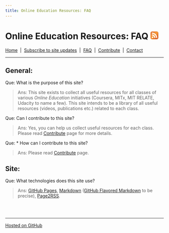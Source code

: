```yaml
---
title: Online Education Resources: FAQ
---
```


# Online Education Resources: FAQ <a href=""><img src="https://github.com/amberj/online-edu-resources/raw/gh-pages/feed-icon.png" alt="RSS Feed" /></a>
[Home](http://amberj.github.com/online-edu-resources/ "Online Educational Resources: Home") &nbsp;|&nbsp; [Subscribe to site updates](http://amberj.github.com/online-edu-resources/subscribe.html "Online Educational Resources: Subscribe to site updates") &nbsp;|&nbsp; [FAQ](http://amberj.github.com/online-edu-resources/faq.html "Online Educational Resources: FAQ") &nbsp;|&nbsp; [Contribute](http://amberj.github.com/online-edu-resources/contribute.html "Online Educational Reqources: Contribute") &nbsp;|&nbsp; [Contact](http://amberj.github.com/online-edu-resources/contact.html "Online Educational Resources: Contact")<br />

<hr />

## General:
Que: What is the purpose of this site?
> Ans: This site exists to collect all useful resources for all classes of various _Online Education_ initiatives (Coursera, MITx, MIT RELATE, Udacity to name a few). This site intends to be a library of all useful resources (videos, publications etc.) related to each class. 

Que: Can I contribute to this site?
> Ans: Yes, you can help us collect useful resources for each class. Please read [Contribute](http://amberj.github.com/online-edu-resources/contribute.html "Contribute") page for more details.

Que: * How can I contribute to this site?
> Ans: Please read [Contribute](http://amberj.github.com/online-edu-resources/contribute.html "Contribute") page.

## Site:
Que: What technologies does this site use?
> Ans: [GitHub Pages](http://pages.github.com/ "GitHub Pages"), [Markdown](http://daringfireball.net/projects/markdown/ "Markdown") ([GitHub Flavored Markdown](http://github.github.com/github-flavored-markdown/ "GitHub Flavored Markdown") to be precise), [Page2RSS](http://page2rss.com/ "Page2RSS").

<br /><br />
<hr />

[Hosted on GitHub](https://github.com/amberj/online-edu-resources "online-edu-resources on GitHub")
